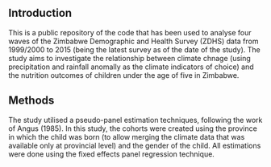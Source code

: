 ## Introduction

This is a public repository of the code that has been used to analyse four waves of the Zimbabwe Demographic and Health Survey (ZDHS) data from 1999/2000 to 2015 
(being the latest survey as of the date of the study). The study aims to investigate the relationship between climate chnage (using precipitation and rainfall anomally 
as the climate indicators of choice) and the nutrition outcomes of children under the age of five in Zimbabwe.

## Methods

The study utilised a pseudo-panel estimation techniques, following the work of Angus (1985). In this study, the cohorts were created using the province in which the 
child was born (to allow merging the climate data that was available only at provincial level) and the gender of the child. All estimations were done using the 
fixed effects panel regression technique. 
